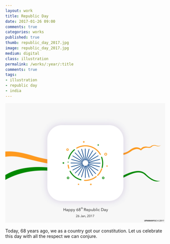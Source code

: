 ```yaml
---
layout: work
title: Republic Day
date: 2017-01-26 09:00
comments: true
categories: works
published: true
thumb: republic_day_2017.jpg
image: republic_day_2017.jpg
medium: digital
class: illustration
permalink: /works/:year/:title
comments: true
tags:
- illustration
- republic day
- india
---
```


<p>
  <div class="fotorama" data-keyboard="true" data-arrows="true" data-click="true" data-swipe="true" data-autoplay="true" data-loop="true">
      <img src="/images/works/republic_day_2017.jpg" alt="Republic Day 2017">
  </div>
</p>

Today, 68 years ago, we as a country got our constitution. Let us celebrate this day with all the respect we can conjure.
